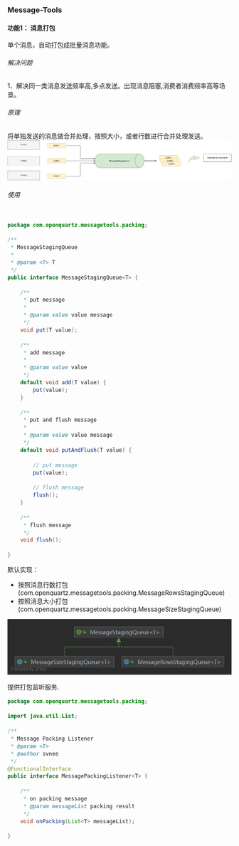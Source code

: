 ### Message-Tools

#### 功能1： 消息打包
单个消息，自动打包成批量消息功能。
###### 解决问题
1、解决同一类消息发送频率高,多点发送。出现消息阻塞,消费者消费频率高等场景。

###### 原理
将单独发送的消息做合并处理，按照大小，或者行数进行合并处理发送。
![原理示意图](./doc/image/principle.jpg)

###### 使用
```java

package com.openquartz.messagetools.packing;

/**
 * MessageStagingQueue
 *
 * @param <T> T
 */
public interface MessageStagingQueue<T> {

    /**
     * put message
     *
     * @param value value message
     */
    void put(T value);

    /**
     * add message
     *
     * @param value value
     */
    default void add(T value) {
        put(value);
    }

    /**
     * put and flush message
     *
     * @param value value message
     */
    default void putAndFlush(T value) {

        // put message
        put(value);

        // flush message
        flush();
    }

    /**
     * flush message
     */
    void flush();

}
```

默认实现：
- 按照消息行数打包(com.openquartz.messagetools.packing.MessageRowsStagingQueue)
- 按照消息大小打包(com.openquartz.messagetools.packing.MessageSizeStagingQueue)

![原理示意图](./doc/image/MessageStagingQueue.png)

提供打包监听服务.
```java
package com.openquartz.messagetools.packing;

import java.util.List;

/**
 * Message Packing Listener
 * @param <T>
 * @author svnee
 */
@FunctionalInterface
public interface MessagePackingListener<T> {

    /**
     * on packing message
     * @param messageList packing result
     */
    void onPacking(List<T> messageList);

}
```

